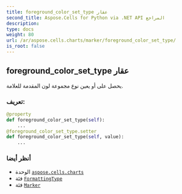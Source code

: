 ```yaml
---
title: foreground_color_set_type عقار
second_title: Aspose.Cells for Python via .NET API المراجع
description:
type: docs
weight: 80
url: /ar/aspose.cells.charts/marker/foreground_color_set_type/
is_root: false
---
```

##  foreground_color_set_type عقار

يحصل على أو يعين نوع مجموعة لون المقدمة للعلامة.
###  تعريف:
```python
@property
def foreground_color_set_type(self):
    ...
@foreground_color_set_type.setter
def foreground_color_set_type(self, value):
    ...
```

###  أنظر أيضا
* الوحدة [`aspose.cells.charts`](../../)
* فئة [`FormattingType`](/cells/python-net/ar/aspose.cells.charts/formattingtype)
* فئة [`Marker`](/cells/python-net/ar/aspose.cells.charts/marker)
